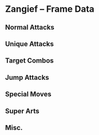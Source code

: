 # Zangief – Frame Data


## Normal Attacks


## Unique Attacks


## Target Combos


## Jump Attacks


## Special Moves


## Super Arts


## Misc.
